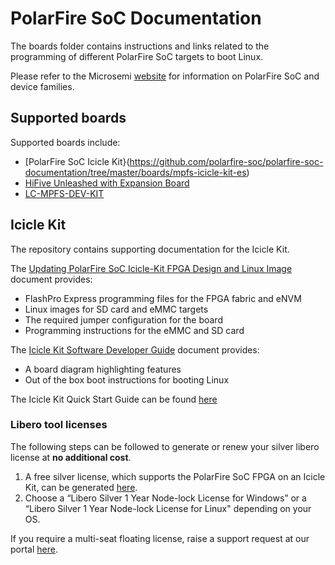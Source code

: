 # PolarFire SoC Documentation

The boards folder contains instructions and links related to the programming of different PolarFire SoC targets to boot Linux.

Please refer to the Microsemi [website](https://www.microsemi.com/product-directory/soc-fpgas/5498-polarfire-soc-fpga#resources) for information on PolarFire SoC and device families.

## Supported boards

Supported boards include:
- [PolarFire SoC Icicle Kit}(https://github.com/polarfire-soc/polarfire-soc-documentation/tree/master/boards/mpfs-icicle-kit-es)
- [HiFive Unleashed with Expansion Board](./boards/mpfs-dev-kit/MPFS-DEV-KIT_user_guide.md)
- [LC-MPFS-DEV-KIT](./boards/lc-mpfs-dev-kit/LC-MPFS-DEV-KIT_user_guide.md)

## Icicle Kit

The repository contains supporting documentation for the Icicle Kit.

The [Updating PolarFire SoC Icicle-Kit FPGA Design and Linux Image](https://github.com/polarfire-soc/polarfire-soc-documentation/blob/master/boards/mpfs-icicle-kit-es/updating-icicle-kit/updating-icicle-kit-design-and-linux.md) document provides:
- FlashPro Express programming files for the FPGA fabric and eNVM
- Linux images for SD card and eMMC targets
- The required jumper configuration for the board
- Programming instructions for the eMMC and SD card

The [Icicle Kit Software Developer Guide](https://github.com/polarfire-soc/polarfire-soc-documentation/blob/master/boards/mpfs-icicle-kit-es/icicle-kit-sw-developer-guide/icicle-kit-sw-developer-guide.md) document provides:
- A board diagram highlighting features
- Out of the box boot instructions for booting Linux

The Icicle Kit Quick Start Guide can be found [here](https://www.microsemi.com/products/fpga-soc/polarfire-soc-icicle-quick-start-guide#overview%22)

### Libero tool licenses

The following steps can be followed to generate or renew your silver libero license at **no additional cost**.

1.	A free silver license, which supports the PolarFire SoC FPGA on an Icicle Kit, can be generated [here](http://soc.microsemi.com/Portal/DPortal.aspx?v=24).
2.	Choose a “Libero Silver 1 Year Node-lock License for Windows” or a “Libero Silver 1 Year Node-lock License for Linux" depending on your OS.  

If you require a multi-seat floating license, raise a support request at our portal [here](https://soc.microsemi.com/Portal/Default.aspx).
